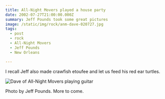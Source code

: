 ```yaml
---
title: All-Night Movers played a house party
date: 2002-07-27T21:00:00.000Z
summary: Jeff Pounds took some great pictures
image: /static/img/rock/anm-dave-020727.jpg
tags:
  - post
  - rock
  - All-Night Movers
  - Jeff Pounds
  - New Orleans

---
```

I recall Jeff also made crawfish etoufee and let us feed his red ear turtles.


![Dave of All-Night Movers playing guitar](/static/img/rock/anm-dave-020727.jpg "Dave of All-Night Movers playing guitar")

Photo by Jeff Pounds. More to come.


